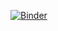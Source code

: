 [![Binder](https://mybinder.org/badge_logo.svg)](https://mybinder.org/v2/gh/fbrito/test-theia/main)
